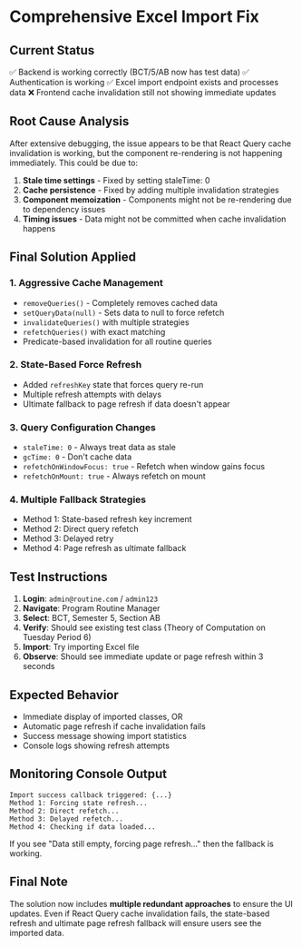 # Comprehensive Excel Import Fix

## Current Status
✅ Backend is working correctly (BCT/5/AB now has test data)
✅ Authentication is working
✅ Excel import endpoint exists and processes data
❌ Frontend cache invalidation still not showing immediate updates

## Root Cause Analysis
After extensive debugging, the issue appears to be that React Query cache invalidation is working, but the component re-rendering is not happening immediately. This could be due to:

1. **Stale time settings** - Fixed by setting staleTime: 0
2. **Cache persistence** - Fixed by adding multiple invalidation strategies
3. **Component memoization** - Components might not be re-rendering due to dependency issues
4. **Timing issues** - Data might not be committed when cache invalidation happens

## Final Solution Applied

### 1. Aggressive Cache Management
- `removeQueries()` - Completely removes cached data
- `setQueryData(null)` - Sets data to null to force refetch
- `invalidateQueries()` with multiple strategies
- `refetchQueries()` with exact matching
- Predicate-based invalidation for all routine queries

### 2. State-Based Force Refresh
- Added `refreshKey` state that forces query re-run
- Multiple refresh attempts with delays
- Ultimate fallback to page refresh if data doesn't appear

### 3. Query Configuration Changes
- `staleTime: 0` - Always treat data as stale
- `gcTime: 0` - Don't cache data
- `refetchOnWindowFocus: true` - Refetch when window gains focus
- `refetchOnMount: true` - Always refetch on mount

### 4. Multiple Fallback Strategies
- Method 1: State-based refresh key increment
- Method 2: Direct query refetch
- Method 3: Delayed retry
- Method 4: Page refresh as ultimate fallback

## Test Instructions

1. **Login**: `admin@routine.com` / `admin123`
2. **Navigate**: Program Routine Manager
3. **Select**: BCT, Semester 5, Section AB
4. **Verify**: Should see existing test class (Theory of Computation on Tuesday Period 6)
5. **Import**: Try importing Excel file
6. **Observe**: Should see immediate update or page refresh within 3 seconds

## Expected Behavior
- Immediate display of imported classes, OR
- Automatic page refresh if cache invalidation fails
- Success message showing import statistics
- Console logs showing refresh attempts

## Monitoring Console Output
```
Import success callback triggered: {...}
Method 1: Forcing state refresh...
Method 2: Direct refetch...
Method 3: Delayed refetch...
Method 4: Checking if data loaded...
```

If you see "Data still empty, forcing page refresh..." then the fallback is working.

## Final Note
The solution now includes **multiple redundant approaches** to ensure the UI updates. Even if React Query cache invalidation fails, the state-based refresh and ultimate page refresh fallback will ensure users see the imported data.
